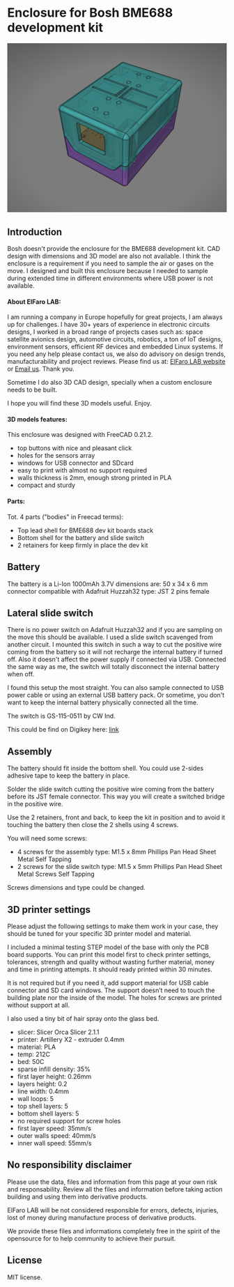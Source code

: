 #  Enclosure for Bosh BME688 development kit

![3d models rendering](3d_models.png)

## Introduction

Bosh doesn't provide the enclosure for the BME688 development kit. CAD design with dimensions and 3D model are also not available. I think the enclosure is a requirement if you need to sample the air or gases on the move. I designed and built this enclosure because I needed to sample during extended time in different environments where USB power is not available.

#### About ElFaro LAB:
I am running a company in Europe hopefully for great projects, I am always up for challenges. I have 30+ years of experience in electronic circuits designs, I worked in a broad range of projects cases such as: space satellite avionics design, automotive circuits, robotics, a ton of IoT designs, environment sensors, efficient RF devices and embedded Linux systems.
If you need any help please contact us, we also do advisory on design trends, manufacturability and project reviews. Please find us at: [ElFaro LAB website](https://www.elfarolab.com) or [Email us](mailto:contact@elfarolab.com). Thank you.

Sometime I do also 3D CAD design, specially when a custom enclosure needs to be built.

I hope you will find these 3D models useful. Enjoy.


#### 3D models features:

This enclosure was designed with FreeCAD 0.21.2.

* top buttons with nice and pleasant click
* holes for the sensors array
* windows for USB connector and SDcard
* easy to print with almost no support required
* walls thickness is 2mm, enough strong printed in PLA
* compact and sturdy

#### Parts:
Tot. 4 parts ("bodies" in Freecad terms):
* Top lead shell for BME688 dev kit boards stack
* Bottom shell for the battery and slide switch
* 2 retainers for keep firmly in place the dev kit
 

## Battery

The battery is a Li-Ion 1000mAh 3.7V
dimensions are: 50 x 34 x 6 mm
connector compatible with Adafruit Huzzah32 type: JST 2 pins female


## Lateral slide switch

There is no power switch on Adafruit Huzzah32 and if you are sampling on the move this should be available. I used a slide switch scavenged from another circuit. I mounted this switch in such a way to cut the positive wire coming from the battery so it will not recharge the internal battery if turned off. Also it doesn't affect the power supply if connected via USB. Connected the same way as me, the switch will totally disconnect the internal battery when off.

I found this setup the most straight. You can also sample connected to USB power cable or using an external USB battery pack. Or sometime, you don't want to keep the internal battery physically connected all the time.

The switch is GS-115-0511 by CW Ind.

This could be find on Digikey here: [link](https://www.digikey.com/en/products/detail/cw-industries/GS-115-0511/1012)


## Assembly

The battery should fit inside the bottom shell. You could use 2-sides adhesive tape to keep the battery in place.

Solder the slide switch cutting the positive wire coming from the battery before its JST female connector. This way you will create a switched bridge in the positive wire.

Use the 2 retainers, front and back, to keep the kit in position and to avoid it touching the battery then close the 2 shells using 4 screws.

You will need some screws:

* 4 screws for the assembly type: M1.5 x 8mm Phillips Pan Head Sheet Metal Self Tapping
* 2 screws for the slide switch type: M1.5 x 5mm Phillips Pan Head Sheet Metal Screws Self Tapping 

Screws dimensions and type could be changed.
 


## 3D printer settings

Please adjust the following settings to make them work in your case, they should be tuned for your specific 3D printer model and material.

I included a minimal testing STEP model of the base with only the PCB board supports.
You can print this model first to check printer settings, tolerances, strength and quality without wasting further material, money and time in printing attempts. It should ready printed within 30 minutes.

It is not required but if you need it, add support material for USB cable connector and SD card windows.
The support doesn’t need to touch the building plate nor the inside of the model.
The holes for screws are printed without support at all.

I also used a tiny bit of hair spray onto the glass bed.


* slicer: Slicer Orca Slicer 2.1.1
* printer: Artillery X2 - extruder 0.4mm
* material: PLA
* temp: 212C
* bed: 50C
* sparse infill density: 35%
* first layer height: 0.26mm
* layers height: 0.2
* line width: 0.4mm
* wall loops: 5
* top shell layers: 5
* bottom shell layers: 5
* no required support for screw holes
* first layer speed: 35mm/s
* outer walls speed: 40mm/s
* inner wall speed: 55mm/s

## No responsibility disclaimer

Please use the data, files and information from this page at your own risk and responsability.
Review all the files and information before taking action building and using them into derivative products.

ElFaro LAB will be not considered responsible for errors, defects, injuries, lost of money during manufacture process of derivative products.

We provide these files and informations completely free in the spirit of the opensource for to help community to achieve their pursuit.

## License

MIT license.
